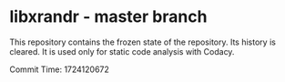 # libxrandr - master branch

This repository contains the frozen state of the repository.
Its history is cleared. It is used only for static code
analysis with Codacy.

Commit Time: 1724120672